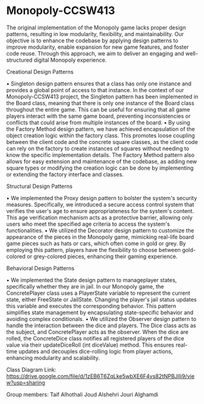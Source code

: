 # Monopoly-CCSW413

The original implementation of the Monopoly game lacks proper design patterns,
resulting in low modularity, flexibility, and maintainability. Our objective is to
enhance the codebase by applying design patterns to improve modularity, enable
expansion for new game features, and foster code reuse. Through this approach, we
aim to deliver an engaging and well-structured digital Monopoly experience.

Creational Design Patterns

• Singleton design pattern ensures that a class has only one instance and
provides a global point of access to that instance. In the context of our
Monopoly-CCSW413 project, the Singleton pattern has been implemented in
the Board class, meaning that there is only one instance of the Board class
throughout the entire game. This can be useful for ensuring that all game
players interact with the same game board, preventing inconsistencies or
conflicts that could arise from multiple instances of the board.
• By using the Factory Method design pattern, we have achieved encapsulation
of the object creation logic within the factory class. This promotes loose
coupling between the client code and the concrete square classes, as the client
code can rely on the factory to create instances of squares without needing to
know the specific implementation details. The Factory Method pattern also
allows for easy extension and maintenance of the codebase, as adding new
square types or modifying the creation logic can be done by implementing or
extending the factory interface and classes.

Structural Design Patterns

• We implemented the Proxy design pattern to bolster the system's security
measures. Specifically, we introduced a secure access control system that
verifies the user's age to ensure appropriateness for the system's content. This
age verification mechanism acts as a protective barrier, allowing only users
who meet the specified age criteria to access the system's functionalities.
• We utilized the Decorator design pattern to customize the appearance of the
pieces in the Monopoly game, mimicking real-life board game pieces such as
hats or cars, which often come in gold or grey. By employing this pattern,
players have the flexibility to choose between gold-colored or grey-colored
pieces, enhancing their gaming experience.

Behavioral Design Patterns

• We implemented the State design pattern to manageplayer states, specifically
whether they are in jail. In our Monopoly game, the ConcretePlayer class uses
a PlayerState variable to represent the current state, either FreeState or
JailState. Changing the player's jail status updates this variable and executes
the corresponding behavior. This pattern simplifies state management by
encapsulating state-specific behavior and avoiding complex conditionals.
• We utilized the Observer design pattern to handle the interaction between the
dice and players. The Dice class acts as the subject, and ConcretePlayer acts
as the observer. When the dice are rolled, the ConcreteDice class notifies all
registered players of the dice value via their updateDiceRoll (int diceValue)
method. This ensures real-time updates and decouples dice-rolling logic from
player actions, enhancing modularity and scalability.

Class Diagram Link:
https://drive.google.com/file/d/1zEB6T6ZqLke5wbXE6F4vs82tNPBJIIi9/view?usp=sharing

Group members:
Taif Alhothali
Joud Alshehri
Jouri Alghamdi 
